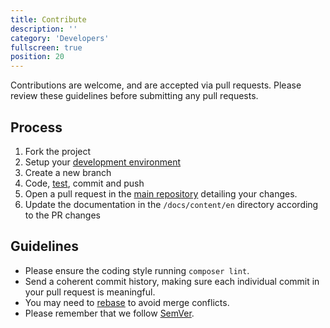 ```yaml
---
title: Contribute
description: ''
category: 'Developers'
fullscreen: true
position: 20
---
```


Contributions are welcome, and are accepted via pull requests.
Please review these guidelines before submitting any pull requests.

## Process

1. Fork the project
2. Setup your [development environment](/developers/setup)
3. Create a new branch
4. Code, [test](/developers/testing), commit and push
5. Open a pull request in the [main repository](https://github.com/defstudio/pest-plugin-laravel-expectations)  detailing your changes.
6. Update the documentation in the `/docs/content/en` directory according to the PR changes

## Guidelines

* Please ensure the coding style running `composer lint`.
* Send a coherent commit history, making sure each individual commit in your pull request is meaningful.
* You may need to [rebase](https://git-scm.com/book/en/v2/Git-Branching-Rebasing) to avoid merge conflicts.
* Please remember that we follow [SemVer](http://semver.org/).
